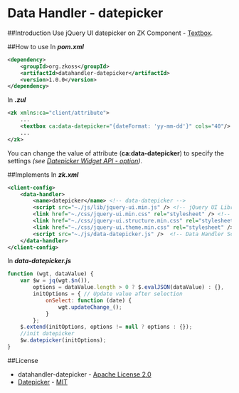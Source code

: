 # Data Handler - datepicker
##Introduction
Use jQuery UI datepicker on ZK Component -  [Textbox](http://books.zkoss.org/wiki/ZK_Component_Reference/Input/Textbox).

##How to use
In ***pom.xml***
```xml
<dependency>
    <groupId>org.zkoss</groupId>
    <artifactId>datahandler-datepicker</artifactId>
    <version>1.0.0</version>
</dependency>
```

In ***.zul***
```xml
<zk xmlns:ca="client/attribute">
    ...
    <textbox ca:data-datepicker="{dateFormat: 'yy-mm-dd'}" cols="40"/>
    ...
</zk>
```
You can change the value of attribute (**ca:data-datepicker**) to specify the settings *(see [Datepicker Widget API - option](http://api.jqueryui.com/datepicker/))*.

##Implements
In ***zk.xml***
```xml
<client-config>
	<data-handler>
		<name>datepicker</name> <!-- data-datepicker -->
		<script src="~./js/lib/jquery-ui.min.js" /> <!-- jQuery UI Library -->
        <link href="~./css/jquery-ui.min.css" rel="stylesheet" /> <!-- jQuery UI css -->
        <link href="~./css/jquery-ui.structure.min.css" rel="stylesheet" /> <!-- jQuery UI css -->
        <link href="~./css/jquery-ui.theme.min.css" rel="stylesheet" /> <!-- jQuery UI theme css -->
        <script src="~./js/data-datepicker.js" />  <!-- Data Handler Script -->
	</data-handler>
</client-config>
```
In ***data-datepicker.js***

```javascript
function (wgt, dataValue) {
	var $w = jq(wgt.$n()),
		options = dataValue.length > 0 ? $.evalJSON(dataValue) : {},
		initOptions = { // Update value after selection
			onSelect: function (date) {
				wgt.updateChange_();
			}
		};
	$.extend(initOptions, options != null ? options : {});
	//init datepicker
	$w.datepicker(initOptions);
}
```
##License
* datahandler-datepicker - [Apache License 2.0](http://www.apache.org/licenses/LICENSE-2.0)
* [Datepicker](https://jqueryui.com/datepicker/) - [MIT](https://jquery.org/license/)